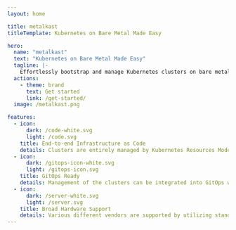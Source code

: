 ```yaml
---
layout: home

title: metalkast
titleTemplate: Kubernetes on Bare Metal Made Easy

hero:
  name: "metalkast"
  text: "Kubernetes on Bare Metal Made Easy"
  tagline: |-
    Effortlessly bootstrap and manage Kubernetes clusters on bare metal machines.
  actions:
    - theme: brand
      text: Get started
      link: /get-started/
  image: /metalkast.png

features:
  - icon:
      dark: /code-white.svg
      light: /code.svg
    title: End-to-end Infrastructure as Code
    details: Clusters are entirely managed by Kubernetes Resources Model.
  - icon:
      dark: /gitops-icon-white.svg
      light: /gitops-icon.svg
    title: GitOps Ready
    details: Management of the clusters can be integrated into GitOps workflow from day one.
  - icon:
      dark: /server-white.svg
      light: /server.svg
    title: Broad Hardware Support
    details: Various different vendors are supported by utilizing standard Redfish and Ironic APIs.
---
```

